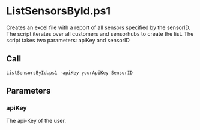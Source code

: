 # ListSensorsById.ps1

Creates an excel file with a report of all sensors specified by the sensorID. The script iterates over all customers and sensorhubs to create the list. The script takes two parameters: apiKey and sensorID

## Call
```
ListSensorsById.ps1 -apiKey yourApiKey SensorID
```

## Parameters

### apiKey
The api-Key of the user.

